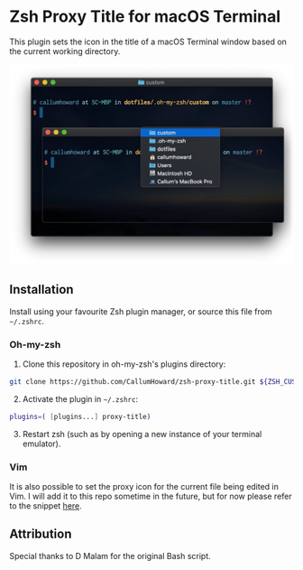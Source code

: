 # Zsh Proxy Title for macOS Terminal

This plugin sets the icon in the title of a macOS Terminal window based on the current working directory.

![screenshot](zsh-proxy-title-screenshot.jpg)

## Installation

Install using your favourite Zsh plugin manager, or source this file from `~/.zshrc`.

### Oh-my-zsh

1. Clone this repository in oh-my-zsh's plugins directory:

```zsh
git clone https://github.com/CallumHoward/zsh-proxy-title.git ${ZSH_CUSTOM:-~/.oh-my-zsh/custom}/plugins/zsh-proxy-title.git
```

2. Activate the plugin in `~/.zshrc`:

```zsh
plugins=( [plugins...] proxy-title)
```

3. Restart zsh (such as by opening a new instance of your terminal emulator).

### Vim

It is also possible to set the proxy icon for the current file being edited in Vim. I will add it to this repo sometime in the future, but for now please refer to the snippet [here](https://github.com/CallumHoward/dotfiles/blob/48b633e735e60eeae62c2c76f199504f0963796b/.config/nvim/base.vim#L81-L102).

## Attribution

Special thanks to D Malam for the original Bash script.
